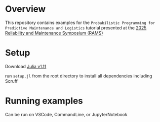 # Overview 
This repository contains examples for the `Probabilistic Programming for Predictive Maintenance and Logistics` tutorial presented at the [2025 Reliability and Maintenance Symposium (RAMS)](https://rams.org/) 

# Setup
Download [Julia v1.11](https://julialang.org/downloads/)

run `setup.jl` from the root directory to install all dependencies including Scruff

# Running examples 
Can be run on VSCode, CommandLine, or JupyterNotebook 


